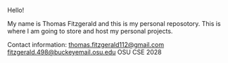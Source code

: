 Hello!

My name is Thomas Fitzgerald and this is my personal reposotory.
This is where I am going to store and host my personal projects.












Contact information:
thomas.fitzgerald112@gmail.com
fitzgerald.498@buckeyemail.osu.edu
OSU CSE 2028

<!--
**TFitz2006/TFitz2006** is a ✨ _special_ ✨ repository because its `README.md` (this file) appears on your GitHub profile.

Here are some ideas to get you started:

- 🔭 I’m currently working on ...
- 🌱 I’m currently learning ...
- 👯 I’m looking to collaborate on ...
- 🤔 I’m looking for help with ...
- 💬 Ask me about ...
- 📫 How to reach me: ...
- 😄 Pronouns: ...
- ⚡ Fun fact: ...
-->

